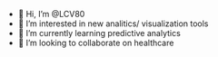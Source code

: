 - 👋 Hi, I’m @LCV80
- 👀 I’m interested in new analitics/ visualization tools
- 🌱 I’m currently learning predictive analytics
- 💞️ I’m looking to collaborate on healthcare

<!---
LCV80/LCV80 is a ✨ special ✨ repository because its `README.md` (this file) appears on your GitHub profile.
You can click the Preview link to take a look at your changes.
--->
